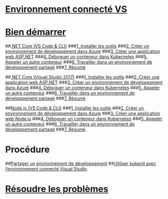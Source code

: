 # [Environnement connecté VS](visual-studio-connected-environment.md)

# [Bien démarrer](get-started.md)
##[.NET Core (VS Code & CLI)](get-started-netcore-01.md)
###[1. Installer les outils](get-started-netcore-01.md)
###[2. Créer un environnement de développement dans Azure](get-started-netcore-02.md)
###[3. Créer une application web ASP.NET](get-started-netcore-03.md)
###[4. Déboguer un conteneur dans Kubernetes](get-started-netcore-04.md)
###[5. Appeler un autre conteneur](get-started-netcore-05.md)
###[6. Travailler dans un environnement de développement partagé](get-started-netcore-06.md)
###[7. Résumé](get-started-netcore-07.md)

##[.NET Core (Visual Studio 2017)](get-started-netcore-visualstudio-01.md)
###[1. Installer les outils](get-started-netcore-visualstudio-01.md)
###[2. Créer une application web ASP.NET](get-started-netcore-visualstudio-02.md)
###[3. Créer un environnement de développement dans Azure](get-started-netcore-visualstudio-03.md)
###[4. Déboguer un conteneur dans Kubernetes](get-started-netcore-visualstudio-04.md)
###[5. Appeler un autre conteneur](get-started-netcore-visualstudio-05.md)
###[6. Travailler dans un environnement de développement partagé](get-started-netcore-visualstudio-06.md)
###[7. Résumé](get-started-netcore-visualstudio-07.md)

##[Node.js (VS Code & CLI)](get-started-nodejs-01.md)
###[1. Installer les outils](get-started-nodejs-01.md)
###[2. Créer un environnement de développement dans Azure](get-started-nodejs-02.md)
###[3. Créer une application web Node.js](get-started-nodejs-03.md)
###[4. Déboguer un conteneur dans Kubernetes](get-started-nodejs-04.md)
###[5. Appeler un autre conteneur](get-started-nodejs-05.md)
###[6. Travailler dans un environnement de développement partagé](get-started-nodejs-06.md)
###[7. Résumé](get-started-nodejs-07.md)

# Procédure
##[Partager un environnement de développement](how-to/share-dev-environment.md)
##[Utiliser kubectl avec l’environnement connecté Visual Studio](how-to/use-kubectl-with-vsce.md)

# [Résoudre les problèmes](troubleshooting.md)


